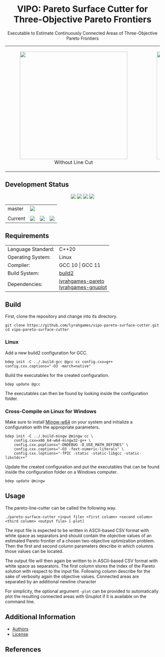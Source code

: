 <h1 align="center">
    VIPO: Pareto Surface Cutter for <br>Three-Objective Pareto Frontiers
</h1>

<p align="center">
    Executable to Estimate Continuously Connected Areas of Three-Objective Pareto Frontiers
</p>

<table align="center" border="0">
    <tr>
        <td align="center">
            <figure>
                <img src="docs/images/pareto2-kursawe-wrong-cropped.png" width="350">
                <figcaption>Without Line Cut</figcaption>
            </figure>
        </td>
        <td align="center">
            <figure>
                <img src="docs/images/pareto2-kursawe-frontier-cropped.png" width="350">
                <figcaption>With Line Cut</figcaption>
            </figure>
        </td>
    </tr>
</table>

## Development Status

<p align="center">
    <img src="https://img.shields.io/github/languages/top/lyrahgames/vipo-pareto-surface-cutter.svg?style=for-the-badge">
    <img src="https://img.shields.io/github/languages/code-size/lyrahgames/vipo-pareto-surface-cutter.svg?style=for-the-badge">
    <img src="https://img.shields.io/github/repo-size/lyrahgames/vipo-pareto-surface-cutter.svg?style=for-the-badge">
    <a href="COPYING.md">
        <img src="https://img.shields.io/github/license/lyrahgames/vipo-pareto-surface-cutter.svg?style=for-the-badge&color=blue">
    </a>
</p>

<b>
<table align="center">
    <tr>
        <td>
            master
        </td>
        <td>
            <a href="https://github.com/lyrahgames/pxart">
                <img src="https://img.shields.io/github/last-commit/lyrahgames/vipo-pareto-surface-cutter/master.svg?logo=github&logoColor=white">
            </a>
        </td>
    </tr>
    <tr>
        <td>
        </td>
    </tr>
    <tr>
        <td>
            Current
        </td>
        <td>
            <a href="https://github.com/lyrahgames/vipo-pareto-surface-cutter">
                <img src="https://img.shields.io/github/commit-activity/y/lyrahgames/vipo-pareto-surface-cutter.svg?logo=github&logoColor=white">
            </a>
        </td>
        <td>
            <img src="https://img.shields.io/github/tag/lyrahgames/vipo-pareto-surface-cutter.svg?logo=github&logoColor=white">
        </td>
        <td>
            <img src="https://img.shields.io/github/tag-date/lyrahgames/vipo-pareto-surface-cutter.svg?label=latest%20tag&logo=github&logoColor=white">
        </td>
    </tr>
</table>
</b>


## Requirements
<b>
<table align="center">
    <tr>
        <td>Language Standard:</td>
        <td>C++20</td>
    </tr>
    <tr>
        <td>Operating System:</td>
        <td>Linux</td>
    </tr>
    <tr>
        <td>Compiler:</td>
        <td>GCC 10 | GCC 11</td>
    </tr>
    <tr>
        <td>Build System:</td>
        <td>
            <a href="https://build2.org/">build2</a>
        </td>
    </tr>
    <tr>
        <td>Dependencies:</td>
        <td>
            <a href="https://github.com/lyrahgames/pareto">
                lyrahgames-pareto
            </a>
            <br>
            <a href="https://github.com/lyrahgames/gnuplot">
                lyrahgames-gnuplot
            </a>
        </td>
    </tr>
</table>
</b>

## Build
First, clone the repository and change into its directory.

    git clone https://github.com/lyrahgames/vipo-pareto-surface-cutter.git
    cd vipo-pareto-surface-cutter

### Linux
Add a new build2 configuration for GCC.

    bdep init -C ../.build-gcc @gcc cc config.cxx=g++ config.cxx.coptions="-O3 -march=native"

Build the executables for the created configuration.

    bdep update @gcc

The executables can then be found by looking inside the configuration folder.

### Cross-Compile on Linux for Windows
Make sure to install [Mingw-w64](https://www.mingw-w64.net) on your system and initialize a configuration with the appropriate parameters.

    bdep init -C ../.build-mingw @mingw cc \
        config.cxx=x86_64-w64-mingw32-g++ \
        config.cxx.poptions="-DNDEBUG -D_USE_MATH_DEFINES" \
        config.cxx.coptions="-O3 -fext-numeric-literals" \
        config.cxx.loptions="-fPIC -static -static-libgcc -static-libstdc++"

Update the created configuration and put the executables that can be found inside the configuration folder on a Windows computer.

    bdep update @mingw

## Usage
The pareto-line-cutter can be called the following way.

    ./pareto-surface-cutter <input file> <first column> <second column> <third column> <output file> [-plot]

The input file is expected to be written in ASCII-based CSV format with white space as separators and should contain the objective values of an estimated Pareto frontier of a chosen two-objective optimization problem.
Then the first and second column parameters describe in which columns those values can be located.

The output file will then again be written to in ASCII-based CSV format with white space as separators.
The first column stores the index of the Pareto solution with respect to the input file.
Following column describe for the sake of verbosity again the objective values.
Connected areas are separated by an additional newline character

For simplicity, the optional argument `-plot` can be provided to automatically plot the resulting connected areas with Gnuplot if it is available on the command line.

## Additional Information
- [Authors](AUTHORS.md)
- [License](COPYING.md)

## References
